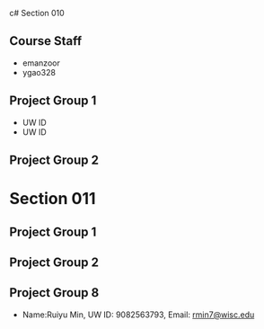 c# Section 010

## Course Staff

   * emanzoor
   * ygao328

## Project Group 1

   * UW ID
   * UW ID

## Project Group 2

# Section 011

## Project Group 1

## Project Group 2


## Project Group 8
   * Name:Ruiyu Min, UW ID: 9082563793, Email: rmin7@wisc.edu
